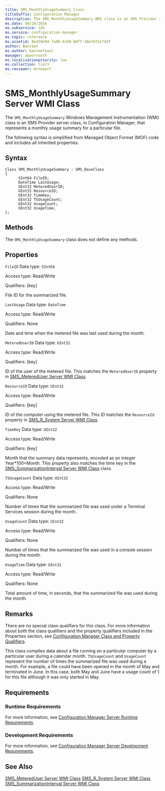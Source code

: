 ```yaml
---
title: SMS_MonthlyUsageSummary Class
titleSuffix: Configuration Manager
description: The SMS_MonthlyUsageSummary WMI class is an SMS Provider server class that represents a monthly usage summary for a particular file.
ms.date: 09/20/2016
ms.subservice: sdk
ms.service: configuration-manager
ms.topic: reference
ms.assetid: 8e439e9d-7a96-4cb0-b0ff-18efd7a1f43f
author: Banreet
ms.author: banreetkaur
manager: apoorvseth
ms.localizationpriority: low
ms.collection: tier3
ms.reviewer: mstewart
---
```

# SMS_MonthlyUsageSummary Server WMI Class
The `SMS_MonthlyUsageSummary` Windows Management Instrumentation (WMI) class is an SMS Provider server class, in Configuration Manager, that represents a monthly usage summary for a particular file.

 The following syntax is simplified from Managed Object Format (MOF) code and includes all inherited properties.

## Syntax

```
Class SMS_MonthlyUsageSummary : SMS_BaseClass
{
      SInt64 FileID;
      DateTime LastUsage;
      UInt32 MeteredUserID;
      UInt32 ResourceID;
      UInt32 TimeKey;
      UInt32 TSUsageCount;
      UInt32 UsageCount;
      UInt32 UsageTime;
};
```

## Methods
 The `SMS_MonthlyUsageSummary` class does not define any methods.

## Properties
 `FileID`
 Data type: `SInt64`

 Access type: Read/Write

 Qualifiers: [key]

 File ID for the summarized file.

 `LastUsage`
 Data type: `DateTime`

 Access type: Read/Write

 Qualifiers: None

 Date and time when the metered file was last used during the month.

 `MeteredUserID`
 Data type: `UInt32`

 Access type: Read/Write

 Qualifiers: [key]

 ID of the user of the metered file. This matches the `MeteredUserID` property in [SMS_MeteredUser Server WMI Class](../../../develop/reference/apps/sms_metereduser-server-wmi-class.md).

 `ResourceID`
 Data type: `UInt32`

 Access type: Read/Write

 Qualifiers: [key]

 ID of the computer using the metered file. This ID matches the `ResourceId` property in [SMS_R_System Server WMI Class](../../../develop/reference/core/clients/manage/sms_r_system-server-wmi-class.md).

 `TimeKey`
 Data type: `UInt32`

 Access type: Read/Write

 Qualifiers: [key]

 Month that the summary data represents, encoded as an integer Year*100+Month. This property also matches the time key in the [SMS_SummarizationInterval Server WMI Class](../../../develop/reference/apps/sms_summarizationinterval-server-wmi-class.md) class.

 `TSUsageCount`
 Data type: `UInt32`

 Access type: Read/Write

 Qualifiers: None

 Number of times that the summarized file was used under a Terminal Services session during the month.

 `UsageCount`
 Data type: `UInt32`

 Access type: Read/Write

 Qualifiers: None

 Number of times that the summarized file was used in a console session during the month.

 `UsageTime`
 Data type: `UInt32`

 Access type: Read/Write

 Qualifiers: None

 Total amount of time, in seconds, that the summarized file was used during the month.

## Remarks
 There are no special class qualifiers for this class. For more information about both the class qualifiers and the property qualifiers included in the Properties section, see [Configuration Manager Class and Property Qualifiers](../../../develop/reference/misc/class-and-property-qualifiers.md).

 This class compiles data about a file running on a particular computer by a particular user during a calendar month. `TSUsageCount` and `UsageCount` represent the number of times the summarized file was used during a month. For example, a file could have been opened in the month of May and terminated in June. In this case, both May and June have a usage count of 1 for this file although it was only started in May.

## Requirements

### Runtime Requirements
 For more information, see [Configuration Manager Server Runtime Requirements](../../../develop/core/reqs/server-runtime-requirements.md).

### Development Requirements
 For more information, see [Configuration Manager Server Development Requirements](../../../develop/core/reqs/server-development-requirements.md).

## See Also
 [SMS_MeteredUser Server WMI Class](../../../develop/reference/apps/sms_metereduser-server-wmi-class.md)
 [SMS_R_System Server WMI Class](../../../develop/reference/core/clients/manage/sms_r_system-server-wmi-class.md)
 [SMS_SummarizationInterval Server WMI Class](../../../develop/reference/apps/sms_summarizationinterval-server-wmi-class.md)
